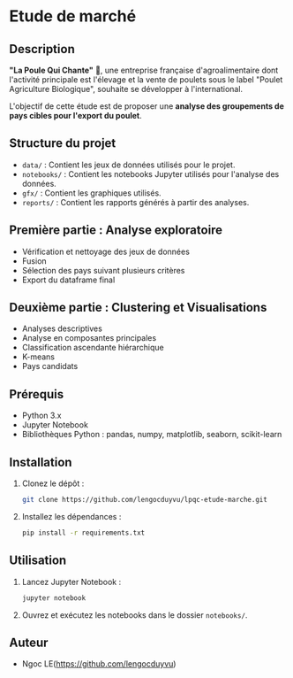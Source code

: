 # Etude de marché

## Description
**"La Poule Qui Chante"** 🐓, une entreprise française d'agroalimentaire dont l'activité principale est l'élevage et la vente de poulets sous le label "Poulet Agriculture Biologique", souhaite se développer à l'international.

L'objectif de cette étude est de proposer une **analyse des groupements de pays cibles pour l'export du poulet**.

## Structure du projet
- `data/` :         Contient les jeux de données utilisés pour le projet.
- `notebooks/` :    Contient les notebooks Jupyter utilisés pour l'analyse des données.
- `gfx/` :          Contient les graphiques utilisés.
- `reports/` :      Contient les rapports générés à partir des analyses.

## Première partie : Analyse exploratoire
- Vérification et nettoyage des jeux de données
- Fusion
- Sélection des pays suivant plusieurs critères
- Export du dataframe final

## Deuxième partie : Clustering et Visualisations
- Analyses descriptives
- Analyse en composantes principales
- Classification ascendante hiérarchique
- K-means
- Pays candidats

## Prérequis
- Python 3.x
- Jupyter Notebook
- Bibliothèques Python : pandas, numpy, matplotlib, seaborn, scikit-learn

## Installation
1. Clonez le dépôt :
    ```bash
    git clone https://github.com/lengocduyvu/lpqc-etude-marche.git
    ```
2. Installez les dépendances :
    ```bash
    pip install -r requirements.txt
    ```

## Utilisation
1. Lancez Jupyter Notebook :
    ```bash
    jupyter notebook
    ```
2. Ouvrez et exécutez les notebooks dans le dossier `notebooks/`.

## Auteur
- Ngoc LE(https://github.com/lengocduyvu)